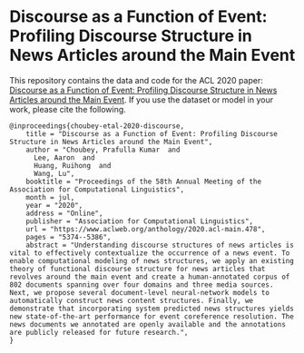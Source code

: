 # Discourse as a Function of Event: Profiling Discourse Structure in News Articles around the Main Event

This repository contains the data and code for the ACL 2020 paper: [Discourse as a Function of Event: Profiling Discourse Structure in News Articles around the Main Event](https://sites.google.com/view/prafulla-choubey/).
If you use the dataset or model in your work, please cite the following.

```
@inproceedings{choubey-etal-2020-discourse,
    title = "Discourse as a Function of Event: Profiling Discourse Structure in News Articles around the Main Event",
    author = "Choubey, Prafulla Kumar  and
      Lee, Aaron  and
      Huang, Ruihong  and
      Wang, Lu",
    booktitle = "Proceedings of the 58th Annual Meeting of the Association for Computational Linguistics",
    month = jul,
    year = "2020",
    address = "Online",
    publisher = "Association for Computational Linguistics",
    url = "https://www.aclweb.org/anthology/2020.acl-main.478",
    pages = "5374--5386",
    abstract = "Understanding discourse structures of news articles is vital to effectively contextualize the occurrence of a news event. To enable computational modeling of news structures, we apply an existing theory of functional discourse structure for news articles that revolves around the main event and create a human-annotated corpus of 802 documents spanning over four domains and three media sources. Next, we propose several document-level neural-network models to automatically construct news content structures. Finally, we demonstrate that incorporating system predicted news structures yields new state-of-the-art performance for event coreference resolution. The news documents we annotated are openly available and the annotations are publicly released for future research.",
}
```
